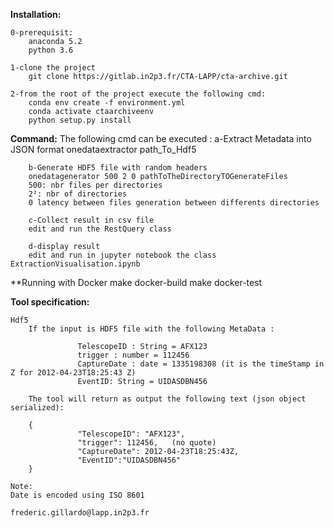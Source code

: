 **Installation:**

    0-prerequisit:
        anaconda 5.2
        python 3.6
    
    1-clone the project
        git clone https://gitlab.in2p3.fr/CTA-LAPP/cta-archive.git
    
    2-from the root of the project execute the following cmd:
        conda env create -f environment.yml
        conda activate ctaarchiveenv
        python setup.py install

**Command:**
    The following cmd can be executed :
        a-Extract Metadata into JSON format
        onedataextractor path_To_Hdf5
        
        b-Generate HDF5 file with random headers
        onedatagenerator 500 2 0 pathToTheDirectoryTOGenerateFiles
        500: nbr files per directories
        2²: nbr of directories
        0 latency between files generation between differents directories
    
        c-Collect result in csv file
        edit and run the RestQuery class
        
        d-display result
        edit and run in jupyter notebook the class ExtractionVisualisation.ipynb

        
**Running with Docker
        make docker-build
        make docker-test
    
    
**Tool specification:**
 
    Hdf5
        If the input is HDF5 file with the following MetaData :
     
                   TelescopeID : String = AFX123
                   trigger : number = 112456
                   CaptureDate : date = 1335198308 (it is the timeStamp in Z for 2012-04-23T18:25:43 Z)
                   EventID: String = UIDASDBN456
     
        The tool will return as output the following text (json object serialized):
     
        {
                   "TelescopeID": "AFX123",
                   "trigger": 112456,   (no quote)
                   "CaptureDate": 2012-04-23T18:25:43Z,
                   "EventID":"UIDASDBN456"
        }
    
    Note:
    Date is encoded using ISO 8601
    
    frederic.gillardo@lapp.in2p3.fr




